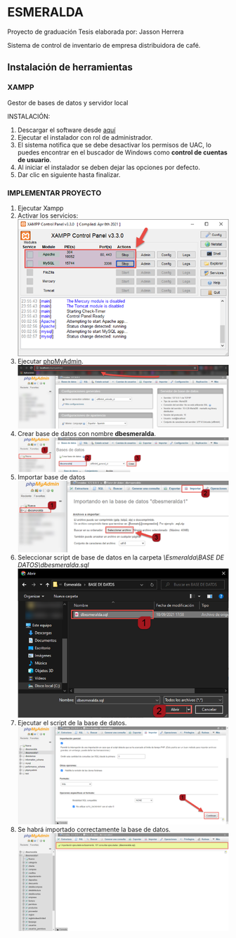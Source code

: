 # ESMERALDA
Proyecto de graduación
Tesis elaborada por: Jasson Herrera

Sistema de control de inventario de empresa distribuidora de café.

## Instalación de herramientas
### XAMPP 
Gestor de bases de datos y servidor local

INSTALACIÓN:

1. Descargar el software desde [aquí](https://www.apachefriends.org/es/download.html)
2. Ejecutar el instalador con rol de administrador.
3. El sistema notifica que se debe desactivar los permisos de UAC, lo puedes encontrar en el buscador de Windows como **control de cuentas de usuario**.
4. Al iniciar el instalador se deben dejar las opciones por defecto.
5. Dar clic en siguiente hasta finalizar.


### IMPLEMENTAR PROYECTO
1. Ejecutar Xampp
2. Activar los servicios:
![referencia](https://github.com/jassonh/Esmeralda/blob/main/readme.info/pro2.png)
3. Ejecutar [phpMyAdmin](http://localhost/phpmyadmin/).
![referencia](https://github.com/jassonh/Esmeralda/blob/main/readme.info/pro3.png)
4. Crear base de datos con nombre **dbesmeralda**.
![referencia](https://github.com/jassonh/Esmeralda/blob/main/readme.info/pro4.png)
5. Importar base de datos
![referencia](https://github.com/jassonh/Esmeralda/blob/main/readme.info/pro5.png)
4. Seleccionar script de base de datos en la carpeta *\Esmeralda\BASE DE DATOS\dbesmeralda.sql*
![referencia](https://github.com/jassonh/Esmeralda/blob/main/readme.info/pro6.png)
5. Ejecutar el script de la base de datos.
![referencia](https://github.com/jassonh/Esmeralda/blob/main/readme.info/pro7.png)
6. Se habrá importado correctamente la base de datos.
![referencia](https://github.com/jassonh/Esmeralda/blob/main/readme.info/pro8.png)
